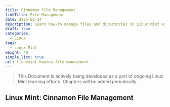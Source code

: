 ```yaml
---
title: Cinnamon File Management
linkTitle: File Management
date: 2025-02-14
description: Learn how-to manage files and directories in Linux Mint with this step-by-step guide on file management tasks and best practices for Linux Mint.
draft: true
categories:
  - Linux
tags:
  - Linux Mint
weight: 40
simple_list: true
url: linuxmint-howtos-file-management
---
```


> This Document is actively being developed as a part of ongoing Linux Mint learning efforts. Chapters will be added periodically.

## Linux Mint: Cinnamon File Management

